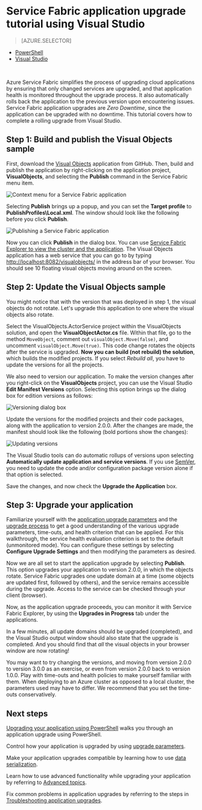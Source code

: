  <properties
   pageTitle="Service Fabric app upgrade tutorial| Microsoft Azure"
   description="This article walks through the experience of deploying a Service Fabric application, changing the code, and rolling out an upgrade by using Visual Studio."
   services="service-fabric"
   documentationCenter=".net"
   authors="mani-ramaswamy"
   manager="timlt"
   editor=""/>

<tags
   ms.service="service-fabric"
   ms.devlang="dotnet"
   ms.topic="article"
   ms.tgt_pltfrm="NA"
   ms.workload="NA"
   ms.date="09/14/2016"
   ms.author="subramar"/>


# Service Fabric application upgrade tutorial using Visual Studio

> [AZURE.SELECTOR]
- [PowerShell](service-fabric-application-upgrade-tutorial-powershell.md)
- [Visual Studio](service-fabric-application-upgrade-tutorial.md)

<br/>

Azure Service Fabric simplifies the process of upgrading cloud applications by ensuring that only changed services are upgraded, and that application health is monitored throughout the upgrade process. It also automatically rolls back the application to the previous version upon encountering issues. Service Fabric application upgrades are *Zero Downtime*, since the application can be upgraded with no downtime. This tutorial covers how to complete a rolling upgrade from Visual Studio.


## Step 1: Build and publish the Visual Objects sample

First, download the [Visual Objects](https://github.com/Azure-Samples/service-fabric-dotnet-getting-started/tree/master/Actors/VisualObjects) application from GitHub. Then, build and publish the application by right-clicking on the application project, **VisualObjects**, and selecting the **Publish** command in the Service Fabric menu item.

![Context menu for a Service Fabric application][image1]

Selecting **Publish** brings up a popup, and you can set the **Target profile** to **PublishProfiles\Local.xml**. The window should look like the following before you click **Publish**.

![Publishing a Service Fabric application][image2]

Now you can click **Publish** in the dialog box. You can use [Service Fabric Explorer to view the cluster and the application](service-fabric-visualizing-your-cluster.md). The Visual Objects application has a web service that you can go to by typing [http://localhost:8082/visualobjects/](http://localhost:8082/visualobjects/) in the address bar of your browser.  You should see 10 floating visual objects moving around on the screen.

## Step 2: Update the Visual Objects sample

You might notice that with the version that was deployed in step 1, the visual objects do not rotate. Let's upgrade this application to one where the visual objects also rotate.

Select the VisualObjects.ActorService project within the VisualObjects solution, and open the **VisualObjectActor.cs** file. Within that file, go to the method `MoveObject`, comment out `visualObject.Move(false)`, and uncomment `visualObject.Move(true)`. This code change rotates the objects after the service is upgraded.  **Now you can build (not rebuild) the solution**, which builds the modified projects. If you select *Rebuild all*, you have to update the versions for all the projects.

We also need to version our application. To make the version changes after you right-click on the **VisualObjects** project, you can use the Visual Studio **Edit Manifest Versions** option. Selecting this option brings up the dialog box for edition versions as follows:

![Versioning dialog box][image3]

Update the versions for the modified projects and their code packages, along with the application to version 2.0.0. After the changes are made, the manifest should look like the following (bold portions show the changes):

![Updating versions][image4]

The Visual Studio tools can do automatic rollups of versions upon selecting **Automatically update application and service versions**. If you use [SemVer](http://www.semver.org), you need to update the code and/or configuration package version alone if that option is selected.

Save the changes, and now check the **Upgrade the Application** box.


## Step 3:  Upgrade your application

Familiarize yourself with the [application upgrade parameters](service-fabric-application-upgrade-parameters.md) and the [upgrade process](service-fabric-application-upgrade.md) to get a good understanding of the various upgrade parameters, time-outs, and health criterion that can be applied. For this walkthrough, the service health evaluation criterion is set to the default (unmonitored mode). You can configure these settings by selecting **Configure Upgrade Settings** and then modifying the parameters as desired.

Now we are all set to start the application upgrade by selecting **Publish**. This option upgrades your application to version 2.0.0, in which the objects rotate. Service Fabric upgrades one update domain at a time (some objects are updated first, followed by others), and the service remains accessible during the upgrade. Access to the service can be checked through your client (browser).  


Now, as the application upgrade proceeds, you can monitor it with Service Fabric Explorer, by using the **Upgrades in Progress** tab under the applications.

In a few minutes, all update domains should be upgraded (completed), and the Visual Studio output window should also state that the upgrade is completed. And you should find that *all* the visual objects in your browser window are now rotating!

You may want to try changing the versions, and moving from version 2.0.0 to version 3.0.0 as an exercise, or even from version 2.0.0 back to version 1.0.0. Play with time-outs and health policies to make yourself familiar with them. When deploying to an Azure cluster as opposed to a local cluster, the parameters used may have to differ. We recommend that you set the time-outs conservatively.


## Next steps

[Upgrading your application using PowerShell](service-fabric-application-upgrade-tutorial-powershell.md) walks you through an application upgrade using PowerShell.

Control how your application is upgraded by using [upgrade parameters](service-fabric-application-upgrade-parameters.md).

Make your application upgrades compatible by learning how to use [data serialization](service-fabric-application-upgrade-data-serialization.md).

Learn how to use advanced functionality while upgrading your application by referring to [Advanced topics](service-fabric-application-upgrade-advanced.md).

Fix common problems in application upgrades by referring to the steps in [Troubleshooting application upgrades](service-fabric-application-upgrade-troubleshooting.md).



[image1]: media/service-fabric-application-upgrade-tutorial/upgrade7.png
[image2]: media/service-fabric-application-upgrade-tutorial/upgrade1.png
[image3]: media/service-fabric-application-upgrade-tutorial/upgrade5.png
[image4]: media/service-fabric-application-upgrade-tutorial/upgrade6.png
